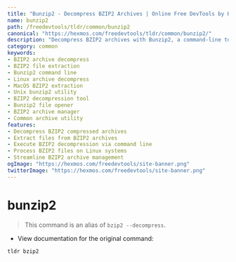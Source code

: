 ```yaml
---
title: "Bunzip2 - Decompress BZIP2 Archives | Online Free DevTools by Hexmos"
name: bunzip2
path: /freedevtools/tldr/common/bunzip2
canonical: "https://hexmos.com/freedevtools/tldr/common/bunzip2/"
description: "Decompress BZIP2 archives with Bunzip2, a command-line tool for extracting compressed files. Quickly and easily decompress bzip2 files. Free online tool, no registration required."
category: common
keywords:
- BZIP2 archive decompress
- BZIP2 file extraction
- Bunzip2 command line
- Linux archive decompress
- MacOS BZIP2 extraction
- Unix bunzip2 utility
- BZIP2 decompression tool
- Bunzip2 file opener
- BZIP2 archive manager
- Common archive utility
features:
- Decompress BZIP2 compressed archives
- Extract files from BZIP2 archives
- Execute BZIP2 decompression via command line
- Process BZIP2 files on Linux systems
- Streamline BZIP2 archive management
ogImage: "https://hexmos.com/freedevtools/site-banner.png"
twitterImage: "https://hexmos.com/freedevtools/site-banner.png"
---
```


# bunzip2

> This command is an alias of `bzip2 --decompress`.

- View documentation for the original command:

`tldr bzip2`
